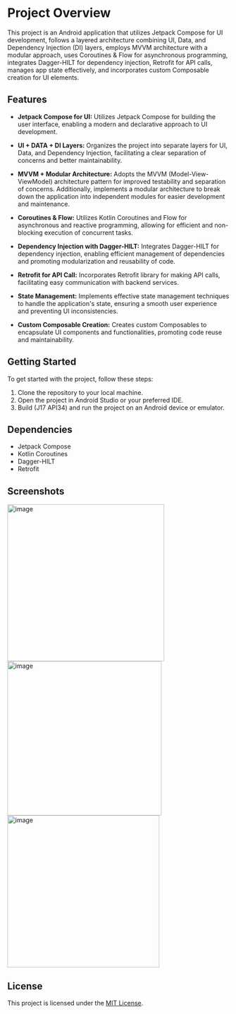 # Project Overview

This project is an Android application that utilizes Jetpack Compose for UI development, follows a layered architecture combining UI, Data, and Dependency Injection (DI) layers, employs MVVM architecture with a modular approach, uses Coroutines & Flow for asynchronous programming, integrates Dagger-HILT for dependency injection, Retrofit for API calls, manages app state effectively, and incorporates custom Composable creation for UI elements.

## Features

- **Jetpack Compose for UI:** Utilizes Jetpack Compose for building the user interface, enabling a modern and declarative approach to UI development.

- **UI + DATA + DI Layers:** Organizes the project into separate layers for UI, Data, and Dependency Injection, facilitating a clear separation of concerns and better maintainability.

- **MVVM + Modular Architecture:** Adopts the MVVM (Model-View-ViewModel) architecture pattern for improved testability and separation of concerns. Additionally, implements a modular architecture to break down the application into independent modules for easier development and maintenance.

- **Coroutines & Flow:** Utilizes Kotlin Coroutines and Flow for asynchronous and reactive programming, allowing for efficient and non-blocking execution of concurrent tasks.

- **Dependency Injection with Dagger-HILT:** Integrates Dagger-HILT for dependency injection, enabling efficient management of dependencies and promoting modularization and reusability of code.

- **Retrofit for API Call:** Incorporates Retrofit library for making API calls, facilitating easy communication with backend services.

- **State Management:** Implements effective state management techniques to handle the application's state, ensuring a smooth user experience and preventing UI inconsistencies.

- **Custom Composable Creation:** Creates custom Composables to encapsulate UI components and functionalities, promoting code reuse and maintainability.

## Getting Started

To get started with the project, follow these steps:

1. Clone the repository to your local machine.
2. Open the project in Android Studio or your preferred IDE.
3. Build (J17 API34) and run the project on an Android device or emulator.

## Dependencies

- Jetpack Compose
- Kotlin Coroutines
- Dagger-HILT
- Retrofit


## Screenshots

<img width="356" alt="image" src="https://github.com/Hakan-Asmaoglu/ShortNewsApp/assets/114767811/c8c4dd0b-4228-402a-83a4-520383a026aa">
<img width="350" alt="image" src="https://github.com/Hakan-Asmaoglu/ShortNewsApp/assets/114767811/66aa5ed3-cba9-4d5f-aa70-2b790816d8db">
<img width="345" alt="image" src="https://github.com/Hakan-Asmaoglu/ShortNewsApp/assets/114767811/e31ca3e6-a405-4f41-959c-f835c8351ee3">




## License

This project is licensed under the [MIT License](LICENSE).

